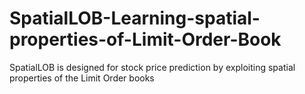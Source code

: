 # SpatialLOB-Learning-spatial-properties-of-Limit-Order-Book
SpatialLOB is designed for stock price prediction by exploiting spatial properties of the Limit Order books
